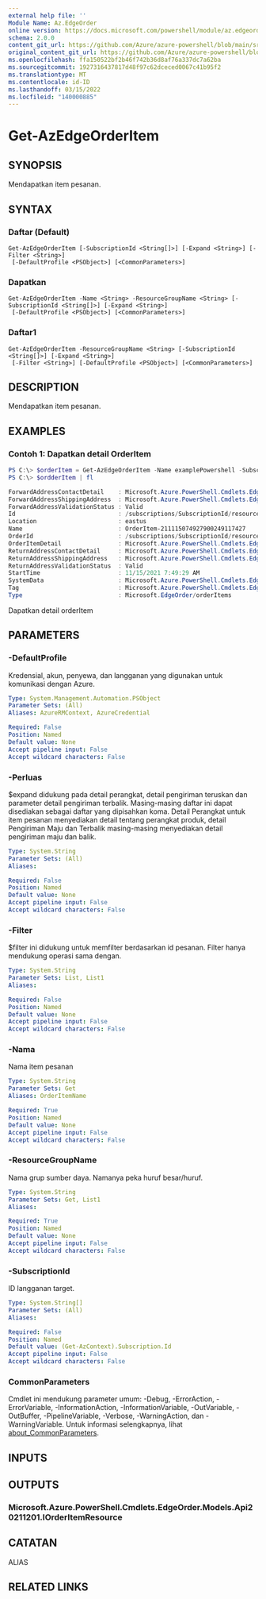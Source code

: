 ```yaml
---
external help file: ''
Module Name: Az.EdgeOrder
online version: https://docs.microsoft.com/powershell/module/az.edgeorder/get-azedgeorderitem
schema: 2.0.0
content_git_url: https://github.com/Azure/azure-powershell/blob/main/src/EdgeOrder/help/Get-AzEdgeOrderItem.md
original_content_git_url: https://github.com/Azure/azure-powershell/blob/main/src/EdgeOrder/help/Get-AzEdgeOrderItem.md
ms.openlocfilehash: ffa150522bf2b46f742b36d8af76a337dc7a62ba
ms.sourcegitcommit: 1927316437817d48f97c62dceced0067c41b95f2
ms.translationtype: MT
ms.contentlocale: id-ID
ms.lasthandoff: 03/15/2022
ms.locfileid: "140000885"
---
```

# Get-AzEdgeOrderItem

## SYNOPSIS
Mendapatkan item pesanan.

## SYNTAX

### Daftar (Default)
```
Get-AzEdgeOrderItem [-SubscriptionId <String[]>] [-Expand <String>] [-Filter <String>]
 [-DefaultProfile <PSObject>] [<CommonParameters>]
```

### Dapatkan
```
Get-AzEdgeOrderItem -Name <String> -ResourceGroupName <String> [-SubscriptionId <String[]>] [-Expand <String>]
 [-DefaultProfile <PSObject>] [<CommonParameters>]
```

### Daftar1
```
Get-AzEdgeOrderItem -ResourceGroupName <String> [-SubscriptionId <String[]>] [-Expand <String>]
 [-Filter <String>] [-DefaultProfile <PSObject>] [<CommonParameters>]
```

## DESCRIPTION
Mendapatkan item pesanan.

## EXAMPLES

### Contoh 1: Dapatkan detail OrderItem
```powershell
PS C:\> $orderItem = Get-AzEdgeOrderItem -Name examplePowershell -SubscriptionId "SubscriptionId" -ResourceGroupName "resourceGroupName"   
PS C:\> $ordderItem | fl

ForwardAddressContactDetail    : Microsoft.Azure.PowerShell.Cmdlets.EdgeOrder.Models.Api20211201.ContactDetails
ForwardAddressShippingAddress  : Microsoft.Azure.PowerShell.Cmdlets.EdgeOrder.Models.Api20211201.ShippingAddress
ForwardAddressValidationStatus : Valid
Id                             : /subscriptions/SubscriptionId/resourceGroups/resourceGroupName/providers/Microsoft.EdgeOrder/orderItems/OrderItem-211115074927900249117427
Location                       : eastus
Name                           : OrderItem-211115074927900249117427
OrderId                        : /subscriptions/SubscriptionId/resourceGroups/resourceGroupName/providers/Microsoft.EdgeOrder/locations/eastus/orders/Order-211115074927650235470998
OrderItemDetail                : Microsoft.Azure.PowerShell.Cmdlets.EdgeOrder.Models.Api20211201.OrderItemDetails
ReturnAddressContactDetail     : Microsoft.Azure.PowerShell.Cmdlets.EdgeOrder.Models.Api20211201.ContactDetails
ReturnAddressShippingAddress   : Microsoft.Azure.PowerShell.Cmdlets.EdgeOrder.Models.Api20211201.ShippingAddress
ReturnAddressValidationStatus  : Valid
StartTime                      : 11/15/2021 7:49:29 AM
SystemData                     : Microsoft.Azure.PowerShell.Cmdlets.EdgeOrder.Models.Api20.SystemData
Tag                            : Microsoft.Azure.PowerShell.Cmdlets.EdgeOrder.Models.Api20.TrackedResourceTags
Type                           : Microsoft.EdgeOrder/orderItems
```

Dapatkan detail orderItem

## PARAMETERS

### -DefaultProfile
Kredensial, akun, penyewa, dan langganan yang digunakan untuk komunikasi dengan Azure.

```yaml
Type: System.Management.Automation.PSObject
Parameter Sets: (All)
Aliases: AzureRMContext, AzureCredential

Required: False
Position: Named
Default value: None
Accept pipeline input: False
Accept wildcard characters: False
```

### -Perluas
$expand didukung pada detail perangkat, detail pengiriman teruskan dan parameter detail pengiriman terbalik.
Masing-masing daftar ini dapat disediakan sebagai daftar yang dipisahkan koma.
Detail Perangkat untuk item pesanan menyediakan detail tentang perangkat produk, detail Pengiriman Maju dan Terbalik masing-masing menyediakan detail pengiriman maju dan balik.

```yaml
Type: System.String
Parameter Sets: (All)
Aliases:

Required: False
Position: Named
Default value: None
Accept pipeline input: False
Accept wildcard characters: False
```

### -Filter
$filter ini didukung untuk memfilter berdasarkan id pesanan. Filter hanya mendukung operasi sama dengan.

```yaml
Type: System.String
Parameter Sets: List, List1
Aliases:

Required: False
Position: Named
Default value: None
Accept pipeline input: False
Accept wildcard characters: False
```

### -Nama
Nama item pesanan

```yaml
Type: System.String
Parameter Sets: Get
Aliases: OrderItemName

Required: True
Position: Named
Default value: None
Accept pipeline input: False
Accept wildcard characters: False
```

### -ResourceGroupName
Nama grup sumber daya.
Namanya peka huruf besar/huruf.

```yaml
Type: System.String
Parameter Sets: Get, List1
Aliases:

Required: True
Position: Named
Default value: None
Accept pipeline input: False
Accept wildcard characters: False
```

### -SubscriptionId
ID langganan target.

```yaml
Type: System.String[]
Parameter Sets: (All)
Aliases:

Required: False
Position: Named
Default value: (Get-AzContext).Subscription.Id
Accept pipeline input: False
Accept wildcard characters: False
```

### CommonParameters
Cmdlet ini mendukung parameter umum: -Debug, -ErrorAction, -ErrorVariable, -InformationAction, -InformationVariable, -OutVariable, -OutBuffer, -PipelineVariable, -Verbose, -WarningAction, dan -WarningVariable. Untuk informasi selengkapnya, lihat [about_CommonParameters](http://go.microsoft.com/fwlink/?LinkID=113216).

## INPUTS

## OUTPUTS

### Microsoft.Azure.PowerShell.Cmdlets.EdgeOrder.Models.Api20211201.IOrderItemResource

## CATATAN

ALIAS

## RELATED LINKS

